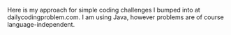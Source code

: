 Here is my approach for simple coding challenges I bumped into at dailycodingproblem.com. I am using Java, however problems are of course language-independent.
